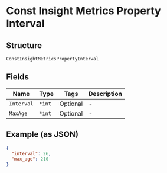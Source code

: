 
# Const Insight Metrics Property Interval

## Structure

`ConstInsightMetricsPropertyInterval`

## Fields

| Name | Type | Tags | Description |
|  --- | --- | --- | --- |
| `Interval` | `*int` | Optional | - |
| `MaxAge` | `*int` | Optional | - |

## Example (as JSON)

```json
{
  "interval": 26,
  "max_age": 210
}
```

